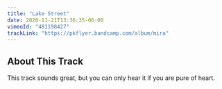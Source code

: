 ```yaml
---
title: "Lake Street"
date: 2020-11-21T13:36:35-06:00
vimeoId: "481198427"
trackLink: "https://pkflyer.bandcamp.com/album/mira"
---
```


## About This Track

This track sounds great, but you can only hear it if you are pure of heart.
